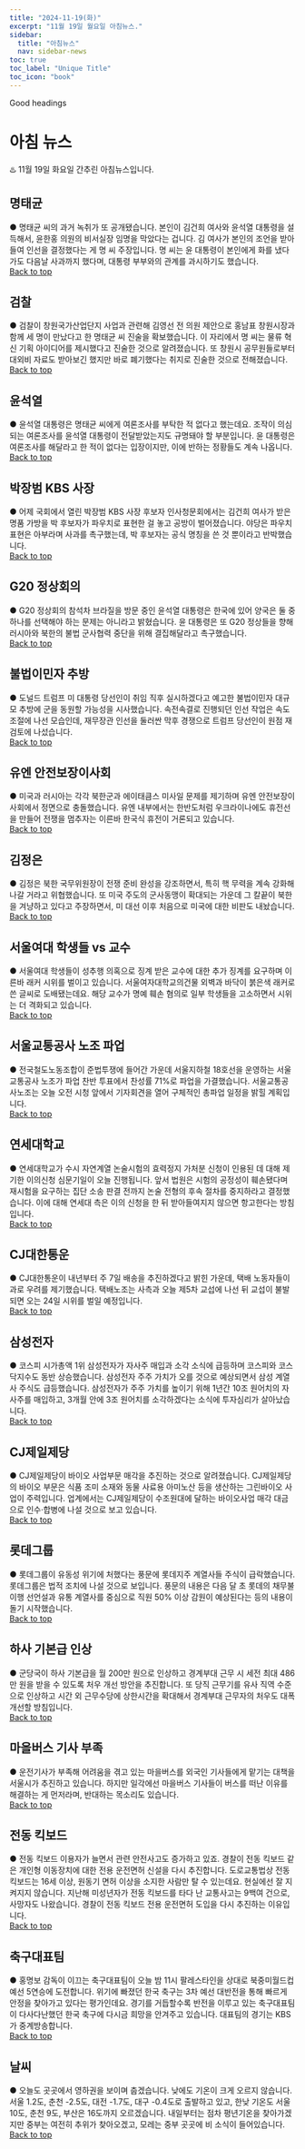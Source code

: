 ```yaml
---
title: "2024-11-19(화)"
excerpt: "11월 19일 월요일 아침뉴스."
sidebar:
  title: "아침뉴스"
  nav: sidebar-news
toc: true
toc_label: "Unique Title"
toc_icon: "book" 
---
```


Good headings

# 아침 뉴스
♨️ 11월 19일 화요일 간추린 아침뉴스입니다. 
## 명태균
● 명태균 씨의 과거 녹취가 또 공개됐습니다. 본인이 김건희 여사와 윤석열 대통령을 설득해서, 윤한홍 의원의 비서실장 임명을 막았다는 겁니다. 김 여사가 본인의 조언을 받아들여 인선을 결정했다는 게 명 씨 주장입니다. 명 씨는 윤 대통령이 본인에게 화를 냈다가도 다음날 사과까지 했다며, 대통령 부부와의 관계를 과시하기도 했습니다. 
<br>
<a href="#" class="btn btn--success">Back to top</a>
<br>
## 검찰
● 검찰이 창원국가산업단지 사업과 관련해 김영선 전 의원 제안으로 홍남표 창원시장과 함께 세 명이 만났다고 한 명태균 씨 진술을 확보했습니다. 이 자리에서 명 씨는 물류 혁신 기획 아이디어를 제시했다고 진술한 것으로 알려졌습니다. 또 창원시 공무원들로부터 대외비 자료도 받아보긴 했지만 바로 폐기했다는 취지로 진술한 것으로 전해졌습니다. 
<br>
<a href="#" class="btn btn--success">Back to top</a>
<br>
## 윤석열
● 윤석열 대통령은 명태균 씨에게 여론조사를 부탁한 적 없다고 했는데요. 조작이 의심되는 여론조사를 윤석열 대통령이 전달받았는지도 규명돼야 할 부분입니다. 윤 대통령은 여론조사를 해달라고 한 적이 없다는 입장이지만, 이에 반하는 정황들도 계속 나옵니다. 
<br>
<a href="#" class="btn btn--success">Back to top</a>
<br>
## 박장범 KBS 사장
● 어제 국회에서 열린 박장범 KBS 사장 후보자 인사청문회에서는 김건희 여사가 받은 명품 가방을 박 후보자가 파우치로 표현한 걸 놓고 공방이 벌어졌습니다. 야당은 파우치 표현은 아부라며 사과를 촉구했는데, 박 후보자는 공식 명칭을 쓴 것 뿐이라고 반박했습니다. 
<br>
<a href="#" class="btn btn--success">Back to top</a>
<br>
## G20 정상회의
● G20 정상회의 참석차 브라질을 방문 중인 윤석열 대통령은 한국에 있어 양국은 둘 중 하나를 선택해야 하는 문제는 아니라고 밝혔습니다. 윤 대통령은 또 G20 정상들을 향해 러시아와 북한의 불법 군사협력 중단을 위해 결집해달라고 촉구했습니다. 
<br>
<a href="#" class="btn btn--success">Back to top</a>
<br>
## 불법이민자 추방
● 도널드 트럼프 미 대통령 당선인이 취임 직후 실시하겠다고 예고한 불법이민자 대규모 추방에 군을 동원할 가능성을 시사했습니다. 속전속결로 진행되던 인선 작업은 속도 조절에 나선 모습인데, 재무장관 인선을 둘러싼 막후 경쟁으로 트럼프 당선인이 원점 재검토에 나섰습니다. 
<br>
<a href="#" class="btn btn--success">Back to top</a>
<br>
## 유엔 안전보장이사회
● 미국과 러시아는 각각 북한군과 에이태큼스 미사일 문제를 제기하며 유엔 안전보장이사회에서 정면으로 충돌했습니다. 유엔 내부에서는 한반도처럼 우크라이나에도 휴전선을 만들어 전쟁을 멈추자는 이른바 한국식 휴전이 거론되고 있습니다. 
<br>
<a href="#" class="btn btn--success">Back to top</a>
<br>
## 김정은
● 김정은 북한 국무위원장이 전쟁 준비 완성을 강조하면서, 특히 핵 무력을 계속 강화해 나갈 거라고 위협했습니다. 또 미국 주도의 군사동맹이 확대되는 가운데 그 칼끝이 북한을 겨냥하고 있다고 주장하면서, 미 대선 이후 처음으로 미국에 대한 비판도 내놨습니다. 
<br>
<a href="#" class="btn btn--success">Back to top</a>
<br>
## 서울여대 학생들 vs 교수
● 서울여대 학생들이 성추행 의혹으로 징계 받은 교수에 대한 추가 징계를 요구하며 이른바 래커 시위를 벌이고 있습니다. 서울여자대학교의건물 외벽과 바닥이 붉은색 래커로 쓴 글씨로 도배됐는데요. 해당 교수가 명예 훼손 혐의로 일부 학생들을 고소하면서 시위는 더 격화되고 있습니다. 
<br>
<a href="#" class="btn btn--success">Back to top</a>
<br>
## 서울교통공사 노조 파업
● 전국철도노동조합이 준법투쟁에 들어간 가운데 서울지하철 18호선을 운영하는 서울교통공사 노조가 파업 찬반 투표에서 찬성률 71%로 파업을 가결했습니다. 서울교통공사노조는 오늘 오전 시청 앞에서 기자회견을 열어 구체적인 총파업 일정을 밝힐 계획입니다. 
<br>
<a href="#" class="btn btn--success">Back to top</a>
<br>
## 연세대학교
● 연세대학교가 수시 자연계열 논술시험의 효력정지 가처분 신청이 인용된 데 대해 제기한 이의신청 심문기일이 오늘 진행됩니다. 앞서 법원은 시험의 공정성이 훼손됐다며 재시험을 요구하는 집단 소송 판결 전까지 논술 전형의 후속 절차를 중지하라고 결정했습니다. 이에 대해 연세대 측은 이의 신청을 한 뒤 받아들여지지 않으면 항고한다는 방침입니다. 
<br>
<a href="#" class="btn btn--success">Back to top</a>
<br>
## CJ대한통운
● CJ대한통운이 내년부터 주 7일 배송을 추진하겠다고 밝힌 가운데, 택배 노동자들이 과로 우려를 제기했습니다. 택배노조는 사측과 오늘 제5차 교섭에 나선 뒤 교섭이 불발되면 오는 24일 시위를 벌일 예정입니다. 
<br>
<a href="#" class="btn btn--success">Back to top</a>
<br>
## 삼성전자
● 코스피 시가총액 1위 삼성전자가 자사주 매입과 소각 소식에 급등하며 코스피와 코스닥지수도 동반 상승했습니다. 삼성전자 주주 가치가 오를 것으로 예상되면서 삼성 계열사 주식도 급등했습니다. 삼성전자가 주주 가치를 높이기 위해 1년간 10조 원어치의 자사주를 매입하고, 3개월 안에 3조 원어치를 소각하겠다는 소식에 투자심리가 살아났습니다. 
<br>
<a href="#" class="btn btn--success">Back to top</a>
<br>
## CJ제일제당
● CJ제일제당이 바이오 사업부문 매각을 추진하는 것으로 알려졌습니다. CJ제일제당의 바이오 부문은 식품 조미 소재와 동물 사료용 아미노산 등을 생산하는 그린바이오 사업이 주력입니다. 업계에서는 CJ제일제당이 수조원대에 달하는 바이오사업 매각 대금으로 인수·합병에 나설 것으로 보고 있습니다. 
<br>
<a href="#" class="btn btn--success">Back to top</a>
<br>
## 롯데그룹
● 롯데그룹이 유동성 위기에 처했다는 풍문에 롯데지주 계열사들 주식이 급락했습니다. 롯데그룹은 법적 조치에 나설 것으로 보입니다. 풍문의 내용은 다음 달 초 롯데의 채무불이행 선언설과 유통 계열사를 중심으로 직원 50% 이상 감원이 예상된다는 등의 내용이 돌기 시작했습니다. 
<br>
<a href="#" class="btn btn--success">Back to top</a>
<br>
## 하사 기본급 인상
● 군당국이 하사 기본급을 월 200만 원으로 인상하고 경계부대 근무 시 세전 최대 486만 원을 받을 수 있도록 처우 개선 방안을 추진합니다. 또 당직 근무기를 유사 직역 수준으로 인상하고 시간 외 근무수당에 상한시간을 확대해서 경계부대 근무자의 처우도 대폭 개선할 방침입니다. 
<br>
<a href="#" class="btn btn--success">Back to top</a>
<br>
## 마을버스 기사 부족
● 운전기사가 부족해 어려움을 겪고 있는 마을버스를 외국인 기사들에게 맡기는 대책을 서울시가 추진하고 있습니다. 하지만 일각에선 마을버스 기사들이 버스를 떠난 이유를 해결하는 게 먼저라며, 반대하는 목소리도 있습니다. 
<br>
<a href="#" class="btn btn--success">Back to top</a>
<br>
## 전동 킥보드
● 전동 킥보드 이용자가 늘면서 관련 안전사고도 증가하고 있죠. 경찰이 전동 킥보드 같은 개인형 이동장치에 대한 전용 운전면허 신설을 다시 추진합니다. 도로교통법상 전동 킥보드는 16세 이상, 원동기 면허 이상을 소지한 사람만 탈 수 있는데요. 현실에선 잘 지켜지지 않습니다. 지난해 미성년자가 전동 킥보드를 타다 난 교통사고는 9백여 건으로, 사망자도 나왔습니다. 경찰이 전동 킥보드 전용 운전면허 도입을 다시 추진하는 이유입니다. 
<br>
<a href="#" class="btn btn--success">Back to top</a>
<br>
## 축구대표팀
● 홍명보 감독이 이끄는 축구대표팀이 오늘 밤 11시 팔레스타인을 상대로 북중미월드컵 예선 5연승에 도전합니다. 위기에 빠졌던 한국 축구는 3차 예선 대반전을 통해 빠르게 안정을 찾아가고 있다는 평가인데요. 경기를 거듭할수록 반전을 이루고 있는 축구대표팀이 다사다난했던 한국 축구에 다시금 희망을 안겨주고 있습니다. 대표팀의 경기는 KBS가 중계방송합니다. 
<br>
<a href="#" class="btn btn--success">Back to top</a>
<br>
## 날씨
● 오늘도 곳곳에서 영하권을 보이며 춥겠습니다. 낮에도 기온이 크게 오르지 않습니다. 서울 1.2도, 춘천 -2.5도, 대전 -1.7도, 대구 -0.4도로 출발하고 있고, 한낮 기온도 서울 10도, 춘천 9도, 부산은 16도까지 오르겠습니다. 내일부터는 점차 평년기온을 찾아가겠지만 중부는 여전히 추위가 찾아오겠고, 모레는 중부 곳곳에 비 소식이 들어있습니다.
<br>
<a href="#" class="btn btn--success">Back to top</a>
<br>
